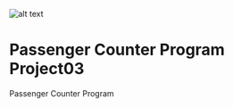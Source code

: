 ![alt text](https://uploads-ssl.webflow.com/61b8de7d9f1ab010ded8c5ac/628b29a6a920a9208dbb8605_Social-Preview.jpg "Passenger Counter Program")

# Passenger Counter Program Project03
Passenger Counter Program
